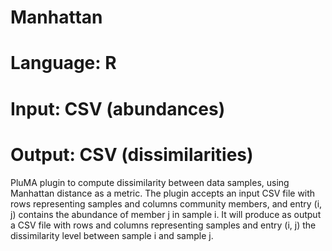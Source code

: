 # Manhattan
# Language: R
# Input: CSV (abundances)
# Output: CSV (dissimilarities)

PluMA plugin to compute dissimilarity between data samples, using Manhattan distance as a metric.
The plugin accepts an input CSV file with rows representing samples and columns community members,
and entry (i, j) contains the abundance of member j in sample i.  It will produce as output a CSV
file with rows and columns representing samples and entry (i, j) the dissimilarity level between
sample i and sample j.


